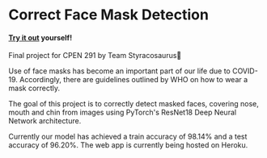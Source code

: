 # Correct Face Mask Detection

#### [Try it out](http://correct-mask-detection.herokuapp.com/) yourself! 


Final project for CPEN 291 by Team Styracosaurus🦖


Use of face masks has become an important part of our life due to COVID-19. Accordingly, there are guidelines outlined by WHO on how to wear a mask correctly.


The goal of this project is to correctly detect masked faces, covering nose, mouth and chin from images using PyTorch's ResNet18 Deep Neural Network architecture.


Currently our model has achieved a train accuracy of 98.14% and a test accuracy of 96.20%. The web app is currently being hosted on Heroku.
